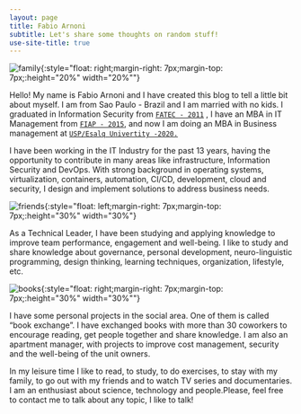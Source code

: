 ```yaml
---
layout: page
title: Fabio Arnoni
subtitle: Let's share some thoughts on random stuff!
use-site-title: true
---
```


![family](../img/about/family.jpg){:style="float: right;margin-right: 7px;margin-top: 7px;:height="20%" width="20%""}


Hello! My name is Fabio Arnoni and I have created this blog to tell a little bit about myself. I am from Sao Paulo - Brazil and I am married with no kids. I graduated in Information Security from [`FATEC - 2011`](https://www.fatecsaocaetano.edu.br/) , I have an MBA in IT Management from [`FIAP - 2015`](https://www.fiap.com.br/), and now I am doing an MBA in Business management at [`USP/Esalq Univertity -2020.`](https://mbauspesalq.com/)  

I have been working in the IT Industry for the past 13 years, having the opportunity to contribute in many areas like infrastructure, Information Security and DevOps. With strong background in operating systems, virtualization, containers, automation, CI/CD, development, cloud and security, I design and implement solutions to address business needs.

![friends](../img/about/friends.jpg){:style="float: left;margin-right: 7px;margin-top: 7px;:height="30%" width="30%"}

As a Technical Leader, I have been studying and applying knowledge to improve team performance, engagement and well-being. I like to study and share knowledge about governance, personal development, neuro-linguistic programming, design thinking, learning techniques, organization, lifestyle, etc.


![books](../img/about/books.jpg){:style="float: right;margin-right: 7px;margin-top: 7px;:height="30%" width="30%""}


I have some personal projects in the social area. One of them is called “book exchange”.  I have exchanged books with more than 30 coworkers to encourage reading, get people together and share knowledge. I am also an apartment manager, with projects to improve cost management, security and the well-being of the unit owners.


In my leisure time I like to read, to study, to do exercises, to stay with my family, to go out with my friends and to watch TV series and documentaries. I am an enthusiast about science, technology and people.Please, feel free to contact me to talk about any topic, I like to talk!